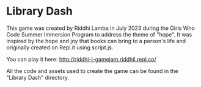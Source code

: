 # Library Dash

This game was created by Riddhi Lamba in July 2023 during the Girls Who Code Summer Immersion Program to address the theme of "hope". It was inspired by the hope and joy that books can bring to a person's life and originally created on Repl.it using script.js.
 
You can play it here: http://riddhi-l-gamejam.riddhil.repl.co/

All the code and assets used to create the game can be found in the "Library Dash" directory.
